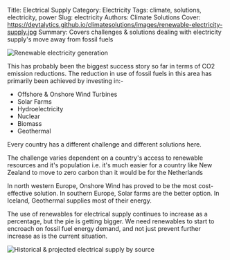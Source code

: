 Title: Electrical Supply
Category: Electricity
Tags: climate, solutions, electricity, power
Slug: electricity
Authors: Climate Solutions
Cover: https://deytalytics.github.io/climatesolutions/images/renewable-electricity-supply.jpg
Summary: Covers challenges & solutions dealing with electricity supply's move away from fossil fuels

![Renewable electricity generation](https://deytalytics.github.io/climatesolutions/images/renewable-electricity-supply.jpg)

This has probably been the biggest success story so far in terms of CO2 emission reductions.
The reduction in use of fossil fuels in this area has primarily been achieved by investing in:-

* Offshore & Onshore Wind Turbines
* Solar Farms
* Hydroelectricity
* Nuclear
* Biomass
* Geothermal

Every country has a different challenge and different solutions here. 

The challenge varies dependent on a country's access to renewable resources and it's population i.e. it's much easier for a country like New Zealand to move to zero carbon than it would be for the Netherlands 

In north western Europe, Onshore Wind has proved to be the most cost-effective solution. In southern Europe, Solar farms are the better option. 
In Iceland, Geothermal supplies most of their energy. 

The use of renewables for electrical supply continues to increase as a percentage, but the pie is getting bigger. We need renewables to start to encroach on fossil fuel energy demand, and not just prevent further increase as is the current situation.

![Historical & projected electrical supply by source](https://deytalytics.github.io/climatesolutions/images/world-net-electricity-generation.svg)

